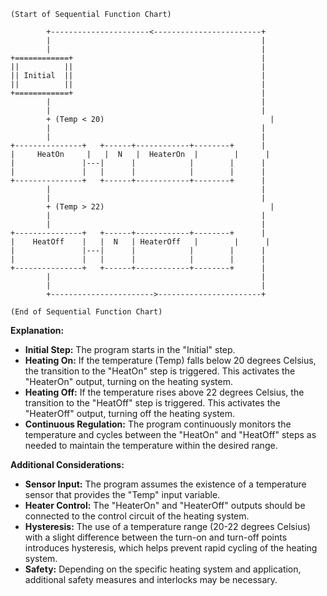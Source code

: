 ```
(Start of Sequential Function Chart)

        +----------------------<------------------------+
        |                                               |
        |                                               |
+============+                                          |
||          ||                                          |
|| Initial  ||                                          |
||          ||                                          |
+============+                                          |
        |                                               |
        |                                               |
        + (Temp < 20)                                     |
        |                                               |
        |                                               |
+---------------+   +------+------------+--------+      |
|     HeatOn     |   |  N   |  HeaterOn  |        |      |
|               |---|      |            |        |      |
|               |   |      |            |        |      |
+---------------+   +------+------------+--------+      |
        |                                               |
        |                                               |
        + (Temp > 22)                                     |
        |                                               |
        |                                               |
+---------------+   +------+------------+--------+      |
|    HeatOff    |   |  N   | HeaterOff   |        |      |
|               |---|      |            |        |      |
|               |   |      |            |        |      |
+---------------+   +------+------------+--------+      |
        |                                               |
        |                                               |
        +----------------------->-----------------------+

(End of Sequential Function Chart)
```
**Explanation:**

*   **Initial Step:** The program starts in the "Initial" step.
*   **Heating On:** If the temperature (Temp) falls below 20 degrees Celsius, the transition to the "HeatOn" step is triggered. This activates the "HeaterOn" output, turning on the heating system. 
*   **Heating Off:** If the temperature rises above 22 degrees Celsius, the transition to the "HeatOff" step is triggered. This activates the "HeaterOff" output, turning off the heating system.
*   **Continuous Regulation:** The program continuously monitors the temperature and cycles between the "HeatOn" and "HeatOff" steps as needed to maintain the temperature within the desired range. 

**Additional Considerations:**

*   **Sensor Input:** The program assumes the existence of a temperature sensor that provides the "Temp" input variable. 
*   **Heater Control:** The "HeaterOn" and "HeaterOff" outputs should be connected to the control circuit of the heating system.
*   **Hysteresis:** The use of a temperature range (20-22 degrees Celsius) with a slight difference between the turn-on and turn-off points introduces hysteresis, which helps prevent rapid cycling of the heating system.
*   **Safety:** Depending on the specific heating system and application, additional safety measures and interlocks may be necessary. 
